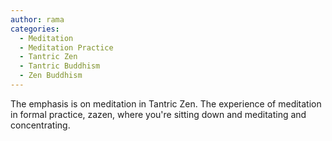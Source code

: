```yaml
---
author: rama
categories:
  - Meditation
  - Meditation Practice
  - Tantric Zen
  - Tantric Buddhism
  - Zen Buddhism
---
```


The emphasis is on meditation in Tantric Zen. The experience of meditation in formal practice, zazen, where you're sitting down and meditating and concentrating.

